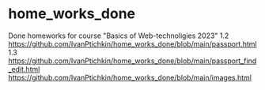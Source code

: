 # home_works_done
Done homeworks for course "Basics of Web-technoligies 2023"
1.2 https://github.com/IvanPtichkin/home_works_done/blob/main/passport.html
1.3 https://github.com/IvanPtichkin/home_works_done/blob/main/passport_find_edit.html
https://github.com/IvanPtichkin/home_works_done/blob/main/images.html
